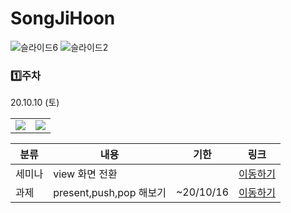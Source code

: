 # SongJiHoon

![슬라이드6](https://user-images.githubusercontent.com/60260284/94882414-ecdc3680-04a2-11eb-8628-890292a78396.png)
![슬라이드2](https://user-images.githubusercontent.com/60260284/94831679-f8e6da80-0447-11eb-807a-5ba904317207.png)






### 1️⃣주차
20.10.10 (토)


<table>

  <tr>
      <td><img src="https://user-images.githubusercontent.com/60260284/96102582-a4e0f900-0f11-11eb-83d6-cce3549e06ad.png"></td>
    <td><img src="https://user-images.githubusercontent.com/60260284/96102574-a3173580-0f11-11eb-9a21-cf523665527a.png" ></td>


  </tr>
 </table>
 

 
|   분류 |    내용   |   기한  | 링크 |
| ----  | ----     | ----   |  ---- | 
|    세미나  |   view 화면 전환  |   | [이동하기](https://github.com/27thONSOPT-iOS/SongJiHoon/blob/master/readme/first_seminar_Readme.md) |
|   과제  |    present,push,pop 해보기  |  ~20/10/16 | [이동하기](https://github.com/27thONSOPT-iOS/SongJiHoon/blob/master/readme/first_Assignment_Readme.md) | 
